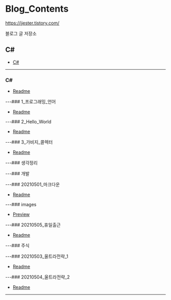 # 

# Blog_Contents

https://jjester.tistory.com/

블로그 글 저장소

## C#
- [C#](https://github.com/HanJaeJoon/Blog_Contents/tree/main/C%23)

---

### C#

- [Readme](C#/README.md)

---### 1_프로그래밍_언어

- [Readme](1_프로그래밍_언어/README.md)

---### 2_Hello_World

- [Readme](2_Hello_World/README.md)

---### 3_가비지_콜렉터

- [Readme](3_가비지_콜렉터/README.md)

---### 생각정리


---### 개발


---### 20210501_마크다운

- [Readme](20210501_마크다운/README.md)

---### images

- [Preview](images/preview.png)

---### 20210505_휴일출근

- [Readme](20210505_휴일출근/README.md)

---### 주식


---### 20210503_울트라전략_1

- [Readme](20210503_울트라전략_1/README.md)

---### 20210504_울트라전략_2

- [Readme](20210504_울트라전략_2/README.md)

---